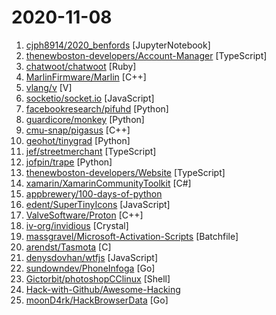 # 2020-11-08

1. [cjph8914/2020_benfords](https://github.com/cjph8914/2020_benfords "") [JupyterNotebook]
2. [thenewboston-developers/Account-Manager](https://github.com/thenewboston-developers/Account-Manager "Account manager desktop application for thenewboston digital currency.") [TypeScript]
3. [chatwoot/chatwoot](https://github.com/chatwoot/chatwoot "Open-source live chat software, an alternative to Intercom, Zendesk, Drift, Crisp etc. 🔥💬") [Ruby]
4. [MarlinFirmware/Marlin](https://github.com/MarlinFirmware/Marlin "Marlin is an optimized firmware for RepRap 3D printers based on the Arduino platform. | Many commercial 3D printers come with Marlin installed. Check with your vendor if you need source code for your specific machine.") [C++]
5. [vlang/v](https://github.com/vlang/v "Simple, fast, safe, compiled language for developing maintainable software. Compiles itself in <1s with zero library dependencies. https://vlang.io") [V]
6. [socketio/socket.io](https://github.com/socketio/socket.io "Realtime application framework (Node.JS server)") [JavaScript]
7. [facebookresearch/pifuhd](https://github.com/facebookresearch/pifuhd "High-Resolution 3D Human Digitization from A Single Image.") [Python]
8. [guardicore/monkey](https://github.com/guardicore/monkey "Infection Monkey - An automated pentest tool") [Python]
9. [cmu-snap/pigasus](https://github.com/cmu-snap/pigasus "100Gbps Intrusion Detection and Prevention System") [C++]
10. [geohot/tinygrad](https://github.com/geohot/tinygrad "You like pytorch? You like micrograd? You love tinygrad! ❤️") [Python]
11. [jef/streetmerchant](https://github.com/jef/streetmerchant "🤖 Autonomous robot for all your electronic needs") [TypeScript]
12. [jofpin/trape](https://github.com/jofpin/trape "People tracker on the Internet: OSINT analysis and research tool by Jose Pino") [Python]
13. [thenewboston-developers/Website](https://github.com/thenewboston-developers/Website "The website and documentation for thenewboston.") [TypeScript]
14. [xamarin/XamarinCommunityToolkit](https://github.com/xamarin/XamarinCommunityToolkit "The Xamarin Community Toolkit is a collection of Animations, Behaviors, Converters, and Effects for mobile development with Xamarin.Forms. It simplifies and demonstrates common developer tasks building iOS, Android, and UWP apps with Xamarin.Forms.") [C#]
15. [appbrewery/100-days-of-python](https://github.com/appbrewery/100-days-of-python "100 Days of Code in Python") 
16. [edent/SuperTinyIcons](https://github.com/edent/SuperTinyIcons "Under 1KB each! Super Tiny Icons are miniscule SVG versions of your favourite website and app logos") [JavaScript]
17. [ValveSoftware/Proton](https://github.com/ValveSoftware/Proton "Compatibility tool for Steam Play based on Wine and additional components") [C++]
18. [iv-org/invidious](https://github.com/iv-org/invidious "Invidious is an alternative front-end to YouTube") [Crystal]
19. [massgravel/Microsoft-Activation-Scripts](https://github.com/massgravel/Microsoft-Activation-Scripts "A collection of scripts for activating Microsoft products using HWID / KMS38 / Online KMS activation methods with a focus on open-source code, less antivirus detection and user-friendliness.") [Batchfile]
20. [arendst/Tasmota](https://github.com/arendst/Tasmota "Alternative firmware for ESP8266 with easy configuration using webUI, OTA updates, automation using timers or rules, expandability and entirely local control over MQTT, HTTP, Serial or KNX. Full documentation at") [C]
21. [denysdovhan/wtfjs](https://github.com/denysdovhan/wtfjs "🤪 A list of funny and tricky JavaScript examples") [JavaScript]
22. [sundowndev/PhoneInfoga](https://github.com/sundowndev/PhoneInfoga "Advanced information gathering & OSINT framework for phone numbers") [Go]
23. [Gictorbit/photoshopCClinux](https://github.com/Gictorbit/photoshopCClinux "an installer for Photoshop CC v19 on Gnu/Linux") [Shell]
24. [Hack-with-Github/Awesome-Hacking](https://github.com/Hack-with-Github/Awesome-Hacking "A collection of various awesome lists for hackers, pentesters and security researchers") 
25. [moonD4rk/HackBrowserData](https://github.com/moonD4rk/HackBrowserData "Decrypt passwords/cookies/history/bookmarks from the browser. 一款可全平台运行的浏览器数据导出解密工具。") [Go]
